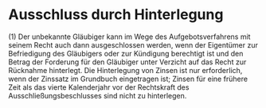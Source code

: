 # Ausschluss durch Hinterlegung

(1) Der unbekannte Gläubiger kann im Wege des Aufgebotsverfahrens mit seinem Recht auch dann ausgeschlossen werden, wenn der Eigentümer zur Befriedigung des Gläubigers oder zur Kündigung berechtigt ist und den Betrag der Forderung für den Gläubiger unter Verzicht auf das Recht zur Rücknahme hinterlegt. Die Hinterlegung von Zinsen ist nur erforderlich, wenn der Zinssatz im Grundbuch eingetragen ist; Zinsen für eine frühere Zeit als das vierte Kalenderjahr vor der Rechtskraft des Ausschließungsbeschlusses sind nicht zu hinterlegen.